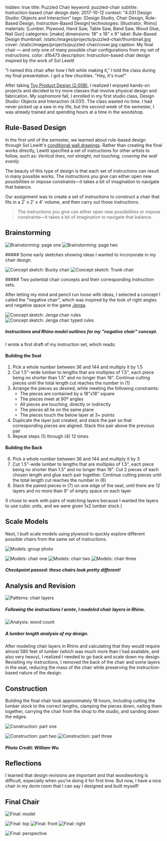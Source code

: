 hidden: true
title: Puzzled Chair
keyword: puzzled-chair
subtitle: Instruction-based chair design
date: 2017-10-12
context: "4.031 Design Studio: Objects and Interaction"
tags: [Design Studio, Chair Design, Rule-Based Design, Instruction-Based Design]
technologies: [Illustrator, Rhino]
materials: [Lumber, Plywood, Hand Saw, Table Saw, Band Saw, Wood Glue, Nail Gun]
categories: [make]
dimensions: 18" x 18" x 9"
label: Rule-Based Design
thumbnail: /static/images/projects/puzzled-chair/thumbnail.jpg
cover: /static/images/projects/puzzled-chair/cover.jpg
caption: My final chair — and only one of many possible chair configurations from my set of instructions.
color: d1b473
description: Instruction-based chair design inspired by the work of Sol Lewitt

"I named this chair after how I felt while making it," I told the class during my final presentation. I got a few chuckles. "Hey, it's true!"

After taking [Toy Product Design (2.00B)](/projects/infection), I realized I enjoyed hands-on projects and decided to try more classes that involve physical design and fabrication. My sophomore fall, I enrolled in my first studio class, Design Studio: Objects and Interaction (4.031). The class wasted no time. I had never picked up a saw in my life, but the second week of the semester, I was already trained and spending hours at a time in the woodshop.

## Rule-Based Design

In the first unit of the semester, we learned about rule-based design through Sol Lewitt's [conditional wall drawings](https://massmoca.org/sol-lewitt/). Rather than creating the final works directly, Lewitt specified a set of instructions for other artists to follow, such as: *Vertical lines, not straight, not touching, covering the wall evenly.*

The beauty of this type of design is that each set of instructions can result in many possible works. The instructions you give can either open new possibilities or impose constraints—it takes a bit of imagination to navigate that balance.

Our assignment was to create a set of instructions to construct a chair that fits in a 2' x 2' x 4' volume, and then carry out those instructions.

> The instructions you give can either open new possibilities or impose constraints—it takes a bit of imagination to navigate that balance.

## Brainstorming

<div class="image-set image-set-two" markdown="1">

![Brainstorming: page one](/static/images/projects/puzzled-chair/brainstorm-1.jpg "Brainstorming: page one")
![Brainstorming: page two](/static/images/projects/puzzled-chair/brainstorm-2.jpg "Brainstorming: page two")

</div>
##### Some early sketches showing ideas I wanted to incorporate in my chair design.
<div class="image-set image-set-two" markdown="1">

![Concept sketch: Bucky chair](/static/images/projects/puzzled-chair/bucky-chair.jpg "Concept sketch: Bucky chair")
![Concept sketch: Trunk chair](/static/images/projects/puzzled-chair/trunk-chair.jpg "Concept sketch: Trunk chair")

</div>
##### Two potential chair concepts and their corresponding instruction sets.

After letting my mind and pencil run loose with ideas, I selected a concept I called the "negative chair", which was inspired by the look of right angles and negative space in the game [Jenga](https://en.wikipedia.org/wiki/Jenga).

<div class="image-set image-set-two" markdown="1">

![Concept sketch: Jenga chair rules](/static/images/projects/puzzled-chair/rules-1.jpg "Concept sketch: Jenga chair rules")
![Concept sketch: Jenga chair typed rules](/static/images/projects/puzzled-chair/rules-2.jpg "Concept sketch: Jenga chair typed rules")

</div>

##### Instructions and Rhino model outlines for my "negative chair" concept.

I wrote a first draft of my instruction set, which reads:

#### Building the Seat
1. Pick a whole number between 36 and 144 and multiply it by 1.5
2. Cut 1.5"-wide lumber to lengths that are multiples of 1.5", each piece being no shorter than 1.5" and no longer than 18". Continue cutting pieces until the total length cut reaches the number in (1)
3. Arrange the pieces as desired, while meeting the following constraints:
	- The pieces are contained by a 18"x18" square
	- The pieces meet at 90º angles
	- All pieces are touching, directly or indirectly
	- The pieces all lie on the same plane
	- The pieces touch the below layer at 3+ points
4. Duplicate the layer just created, and stack the pair so that corresponding pieces are aligned. Stack this pair above the previous pair
5. Repeat steps (1) through (4) 12 times

#### Building the Back
6. Pick a whole number between 36 and 144 and multiply it by 3
7. Cut 1.5"-wide lumber to lengths that are multiples of 1.5", each piece being no shorter than 1.5" and no longer than 18". Cut 2 pieces of each chosen length and glue each pair together. Continue cutting pieces until the total length cut reaches the number in (6)
8. Stack the paired pieces in (7) on one edge of the seat, until there are 12 layers and no more than 9" of empty space on each layer

(I chose to work with pairs of matching layers because I wanted the layers to use cubic units, and we were given 1x2 lumber stock.)

## Scale Models

Next, I built scale models using plywood to quickly explore different possible chairs from the same set of instructions.

<div class="image-set" markdown="1">

![Models: group photo](/static/images/projects/puzzled-chair/models-group.jpg "Models: group photo")

<div class="image-set image-set-three" markdown="1">

![Models: chair one](/static/images/projects/puzzled-chair/model-1.jpg "Models: chair one")
![Models: chair two](/static/images/projects/puzzled-chair/model-2.jpg "Models: chair two")
![Models: chair three](/static/images/projects/puzzled-chair/model-3.jpg "Models: chair three")

</div>

</div>

##### Checkpoint passed: these chairs look pretty different!


## Analysis and Revision

<div class="image-set" markdown="1">

![Patterns: chair layers](/static/images/projects/puzzled-chair/patterns.jpg "Patterns: chair layers")
##### Following the instructions I wrote, I modeled chair layers in Rhino.

![Analysis: wood count](/static/images/projects/puzzled-chair/analysis.png "Analysis: wood count")
##### A lumber length analysis of my design.

</div>

After modeling chair layers in Rhino and calculating that they would require almost 580 feet of lumber (which was much more than I had available, and also very heavy), I realized I needed to go back and scale down my design. Revisiting my instructions, I removed the back of the chair and some layers in the seat, reducing the mass of the chair while preserving the instruction-based nature of the design.

## Construction

Building the final chair took approximately 18 hours, including cutting the lumber stock to the correct lengths, clamping the pieces down, nailing them together, carrying the chair from the shop to the studio, and sanding down the edges.

<div class="image-set" markdown="1">

![Construction: part one](/static/images/projects/puzzled-chair/build-1.jpg "Construction: part one")

<div class="image-set image-set-two" markdown="1">

![Construction: part two](/static/images/projects/puzzled-chair/build-2.jpg "Construction: part two")
![Construction: part three](/static/images/projects/puzzled-chair/build-3.jpg "Construction: part three")

</div>

</div>

##### Photo Credit: William Wu

## Reflections

I learned that design revisions are important and that woodworking is difficult, especially when you're doing it for first time. But now, I have a nice chair in my dorm room that I can say I designed and built myself!

## Final Chair

<div class="image-set" markdown="1">

![Final: model](/static/images/projects/puzzled-chair/final-model.png "Final: model")

<div class="image-set image-set-three" markdown="1">

![Final: top](/static/images/projects/puzzled-chair/final-top.jpg "Final: top")
![Final: front](/static/images/projects/puzzled-chair/final-front.jpg "Final: front")
![Final: right](/static/images/projects/puzzled-chair/final-right.jpg "Final: right")

</div>

![Final: perspective](/static/images/projects/puzzled-chair/final-perspective.jpg "Final: perspective")

</div>

